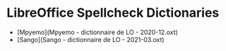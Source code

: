 # LibreOffice Spellcheck Dictionaries
- [Mpyemo](Mpyemo - dictionnaire de LO - 2020-12.oxt)
- [Sango](Sango - dictionnaire de LO - 2021-03.oxt)
